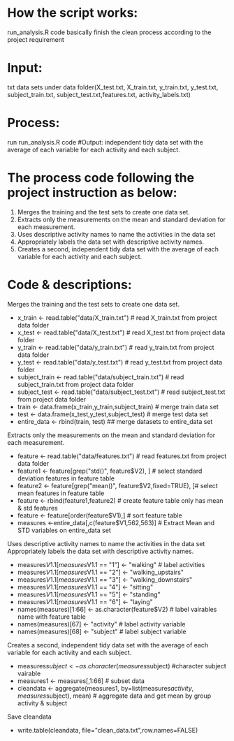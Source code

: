 # How the script works:
run_analysis.R code basically finish the clean process according to the project requirement 

# Input: 
txt data sets under data folder(X_test.txt, X_train.txt, y_train.txt, y_test.txt, subject_train.txt, subject_test.txt,features.txt, activity_labels.txt)
# Process:
run run_analysis.R code
#Output: 
independent tidy data set with the average of each variable for each activity and each subject.

# The process code following the project instruction as below:
1.	Merges the training and the test sets to create one data set.
2.	Extracts only the measurements on the mean and standard deviation for each measurement.
3.	Uses descriptive activity names to name the activities in the data set
4.	Appropriately labels the data set with descriptive activity names.
5.	Creates a second, independent tidy data set with the average of each variable for each activity and each subject.

# Code & descriptions:
Merges the training and the test sets to create one data set.

* x_train <- read.table("data/X_train.txt") # read X_train.txt from project data folder
* x_test <- read.table("data/X_test.txt") # read X_test.txt from project data folder
* y_train <- read.table("data/y_train.txt") # read y_train.txt from project data folder
* y_test <- read.table("data/y_test.txt") # read y_test.txt from project data folder
* subject_train <- read.table("data/subject_train.txt") # read subject_train.txt from project data folder
* subject_test <- read.table("data/subject_test.txt") # read subject_test.txt from project data folder
* train <- data.frame(x_train,y_train,subject_train) # merge train data set 
* test <- data.frame(x_test,y_test,subject_test) # merge test data set
* entire_data <- rbind(train, test)    ## merge datasets to entire_data set

Extracts only the measurements on the mean and standard deviation for each measurement.
* feature <- read.table("data/features.txt") # read features.txt from project data folder
* feature1 <- feature[grep("std()", feature$V2), ] # select standard deviation features in feature table 
* feature2 <- feature[grep("mean()", feature$V2,fixed=TRUE), ]# select mean features in feature table 
* feature <- rbind(feature1,feature2) # create feature table only has mean & std features
* feature <- feature[order(feature$V1),] # sort feature table
* measures <-entire_data[,c(feature$V1,562,563)] # Extract Mean and STD variables on entire_data set


Uses descriptive activity names to name the activities in the data set
Appropriately labels the data set with descriptive activity names.
* measures$V1.1[measures$V1.1 == "1"] <- "walking" # label activities
* measures$V1.1[measures$V1.1 == "2"] <- "walking_upstairs"
* measures$V1.1[measures$V1.1 == "3"] <- "walking_downstairs"
* measures$V1.1[measures$V1.1 == "4"] <- "sitting"
* measures$V1.1[measures$V1.1 == "5"] <- "standing"
* measures$V1.1[measures$V1.1 == "6"] <- "laying"
* names(measures)[1:66] <- as.character(feature$V2) # label vairables name with feature table
* names(measures)[67] <- "activity" # label activity variable
* names(measures)[68] <- "subject" # label subject variable

Creates a second, independent tidy data set with the average of each variable for each activity and each subject.
* measures$subject <- as.character(measures$subject) #character subject vairable
* measures1 <- measures[,1:66] # subset data
* cleandata <- aggregate(measures1, by=list(measures$activity,measures$subject), mean) # aggregate data and get mean by group activity & subject

Save cleandata
* write.table(cleandata, file="clean_data.txt",row.names=FALSE)

